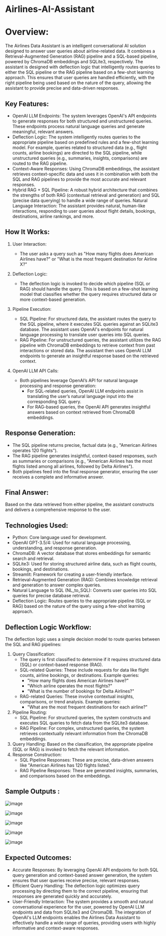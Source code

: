 # Airlines-AI-Assistant
# Overview:
The Airlines Data Assistant is an intelligent conversational AI solution designed to answer user queries about airline-related data. It combines a Retrieval-Augmented Generation (RAG) pipeline and a SQL-based pipeline, powered by ChromaDB embeddings and SQLite3, respectively. The assistant is designed with deflection logic that intelligently routes queries to either the SQL pipeline or the RAG pipeline based on a few-shot learning approach. This ensures that user queries are handled efficiently, with the right pipeline being used based on the nature of the query, allowing the assistant to provide precise and data-driven responses.

## Key Features:

* OpenAI LLM Endpoints: The system leverages OpenAI's API endpoints to generate responses for both structured and unstructured queries. These endpoints process natural language queries and generate meaningful,   relevant answers.
* Deflection Logic: The system intelligently routes queries to the appropriate pipeline based on predefined rules and a few-shot learning model. For example, queries related to structured data (e.g., flight counts, airline bookings) are directed to the SQL pipeline, while unstructured queries (e.g., summaries, insights, comparisons) are routed to the RAG pipeline.
* Context-Aware Responses: Using ChromaDB embeddings, the assistant retrieves context-specific data and uses it in combination with both the SQL and RAG pipelines to provide the most accurate and relevant responses.
* Hybrid RAG + SQL Pipeline: A robust hybrid architecture that combines the strengths of both RAG (contextual retrieval and generation) and SQL (precise data querying) to handle a wide range of queries.
Natural Language Interaction: The assistant provides natural, human-like interactions, responding to user queries about flight details, bookings, destinations, airline rankings, and more.


## How It Works:
1. User Interaction:
   * The user asks a query such as "How many flights does American Airlines have?" or "What is the most frequent destination for Airline X?"
  
2. Deflection Logic:
   * The deflection logic is invoked to decide which pipeline (SQL or RAG) should handle the query. This is based on a few-shot learning model that classifies whether the query requires structured data or more context-based generation.
     
3. Pipeline Execution:
   * SQL Pipeline: For structured data, the assistant routes the query to the SQL pipeline, where it executes SQL queries against an SQLite3 database. The assistant uses OpenAI's endpoints for natural language processing to translate user queries into SQL queries.
   * RAG Pipeline: For unstructured queries, the assistant utilizes the RAG pipeline with ChromaDB embeddings to retrieve context from past interactions or stored data. The assistant then uses OpenAI LLM endpoints to generate an insightful response based on the retrieved context.
     
4. OpenAI LLM API Calls:
    * Both pipelines leverage OpenAI’s API for natural language processing and response generation:
        * For SQL-related queries, OpenAI LLM endpoints assist in translating the user’s natural language input into the corresponding SQL query.
        * For RAG-based queries, the OpenAI API generates insightful answers based on context retrieved from ChromaDB embeddings.

## Response Generation:

* The SQL pipeline returns precise, factual data (e.g., "American Airlines operates 120 flights").
* The RAG pipeline generates insightful, context-based responses, such as summaries or comparisons (e.g., "American Airlines has the most flights listed among all airlines, followed by Delta Airlines").
* Both pipelines feed into the final response generator, ensuring the user receives a complete and informative answer.
  
## Final Answer:

Based on the data retrieved from either pipeline, the assistant constructs and delivers a comprehensive response to the user.


## Technologies Used:
* Python: Core language used for development.
* OpenAI GPT-3.5/4: Used for natural language processing, understanding, and response generation.
* ChromaDB: A vector database that stores embeddings for semantic search and retrieval.
* SQLite3: Used for storing structured airline data, such as flight counts, bookings, and destinations.
* Streamlit: Framework for creating a user-friendly interface.
* Retrieval-Augmented Generation (RAG): Combines knowledge retrieval and generation to answer complex queries.
* Natural Language to SQL (NL_to_SQL): Converts user queries into SQL queries for precise database retrieval.
* Deflection Logic: Routes queries to the appropriate pipeline (SQL or RAG) based on the nature of the query using a few-shot learning approach.

## Deflection Logic Workflow:
The deflection logic uses a simple decision model to route queries between the SQL and RAG pipelines:

1. Query Classification:
   * The query is first classified to determine if it requires structured data (SQL) or context-based response (RAG).
   * SQL-related Queries: These include requests for data like flight counts, airline bookings, or destinations. Example queries:
      * "How many flights does American Airlines have?"
      * "Which airline operates the most flights?"
      * "What is the number of bookings for Delta Airlines?"
   * RAG-related Queries: These involve contextual insights, comparisons, or trend analysis. Example queries:
      * "What are the most frequent destinations for each airline?"
2. Pipeline Routing:
    * SQL Pipeline: For structured queries, the system constructs and executes SQL queries to fetch data from the SQLite3 database.
    * RAG Pipeline: For complex, unstructured queries, the system retrieves contextually relevant information from the ChromaDB embeddings.
3. Query Handling:
    Based on the classification, the appropriate pipeline (SQL or RAG) is invoked to fetch the relevant information.
4. Response Construction:
    * SQL Pipeline Responses: These are precise, data-driven answers like "American Airlines has 120 flights listed."
    * RAG Pipeline Responses: These are generated insights, summaries, and comparisons based on the embeddings.
  
  
## Sample Outputs :
  
![image](https://github.com/user-attachments/assets/a1fbb234-1bc8-4c31-ba49-ad82832beb0e)

![image](https://github.com/user-attachments/assets/6cfad83b-eacf-4058-b2cb-5fd0149ea4dd)

![image](https://github.com/user-attachments/assets/fa648330-86a8-4922-ad55-d473e2f1947e)

![image](https://github.com/user-attachments/assets/fbb54854-7194-45c8-8b2f-1ffbb332a0af)

![image](https://github.com/user-attachments/assets/f73a2e44-d050-425a-bb6d-a0a7ce926740)



## Expected Outcomes:
* Accurate Responses: By leveraging OpenAI API endpoints for both SQL query generation and context-based answer generation, the system ensures that user queries receive precise, relevant responses.
* Efficient Query Handling: The deflection logic optimizes query processing by directing them to the correct pipeline, ensuring that responses are generated quickly and accurately.
* User-Friendly Interaction: The system provides a smooth and natural conversational experience for the user, powered by OpenAI LLM endpoints and data from SQLite3 and ChromaDB.
The integration of OpenAI's LLM endpoints enables the Airlines Data Assistant to effectively handle a wide range of queries, providing users with highly informative and context-aware responses.

